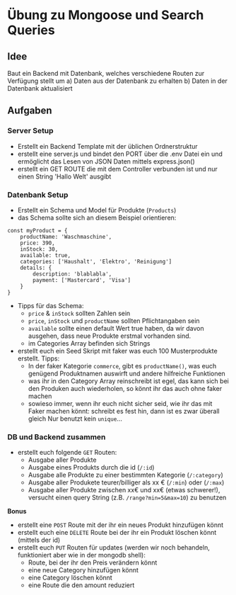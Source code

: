 # Übung zu Mongoose und Search Queries

## Idee
Baut ein Backend mit Datenbank, welches verschiedene Routen zur Verfügung stellt um 
a) Daten aus der Datenbank zu erhalten
b) Daten in der Datenbank aktualisiert

## Aufgaben
### Server Setup
- Erstellt ein Backend Template mit der üblichen Ordnerstruktur
- erstellt eine server.js und bindet den PORT über die .env Datei ein und ermöglicht das Lesen von JSON Daten mittels express.json() 
- erstellt ein GET ROUTE die mit dem Controller verbunden ist und nur einen String 'Hallo Welt' ausgibt

### Datenbank Setup
- Erstellt ein Schema und  Model für Produkte (`Products`)
- das Schema sollte sich an diesem Beispiel orientieren:
```
const myProduct = {
    productName: 'Waschmaschine',
    price: 390,
    inStock: 30,
    available: true,
    categories: ['Haushalt', 'Elektro', 'Reinigung']
    details: {
        description: 'blablabla',
        payment: ['Mastercard', 'Visa']
    }
}
```
- Tipps für das Schema:
    - `price` & `inStock` sollten Zahlen sein
    - `price`, `inStock` und `productName` sollten Pflichtangaben sein
    - `available` sollte einen default Wert true haben, da wir davon ausgehen, dass neue Produkte erstmal vorhanden sind.  
    - im Categories Array befinden sich Strings
- erstellt euch ein Seed Skript mit faker was euch 100 Musterprodukte erstellt. Tipps:
    - In der faker Kategorie `commerce`, gibt es `productName()`, was euch genügend Produktnamen auswirft und andere hilfreiche Funktionen
    - was ihr in den Category Array reinschreibt ist egel, das kann sich bei den Produken auch wiederholen, so könnt ihr das auch ohne faker machen
    - sowieso immer, wenn ihr euch nicht sicher seid, wie ihr das mit Faker machen könnt: schreibt es fest hin, dann ist es zwar überall gleich Nur benutzt kein `unique`...

### DB und Backend zusammen
- erstellt euch folgende `GET` Routen:
    - Ausgabe aller Produkte 
    - Ausgabe eines Produkts durch die id (`/:id`)
    - Ausgabe alle Produkte zu einer bestimmten Kategorie (`/:category`)
    - Ausgabe aller Produkete teurer/billiger als xx € (`/:min`) oder (`/:max`)
    - Ausgabe aller Produkte zwischen xx€ und xx€ (etwas schwerer!), versucht einen query String (z.B. `/range?min=5&max=10`) zu benutzen

**Bonus**
- erstellt eine `POST` Route mit der ihr ein neues Produkt hinzufügen könnt
- erstellt euch eine `DELETE` Route bei der ihr ein Produkt löschen könnt (mittels der id) 
- erstellt euch `PUT` Routen für updates (werden wir noch behandeln, funktioniert aber wie in der mongodb shell):
    - Route, bei der ihr den Preis verändern könnt
    - eine neue Category hinzufügen könnt
    - eine Category löschen könnt
    - eine Route die den amount reduziert

